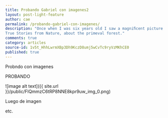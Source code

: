 ```yaml
---
title: Probando Gabriel con imagenes2
layout: post-light-feature
author: cae
permalink: /probando-gabriel-con-imagenes/
description: "Once when I was six years old I saw a magniﬁcent picture in a book, called
True Stories from Nature, about the primeval forest."
comments: true
category: articles
source-id: 1v5t_HhhLwrmXBp3Dh9KczD8umj5wCvTc9ryVzMKhCE0
published: true
---
```

Probndo con imagenes

PROBANDO

![image alt text]({{ site.url }}/public/FlQmmzC6tRP8NNE8kpr9uw_img_0.png)

Luego de imagen

etc.

